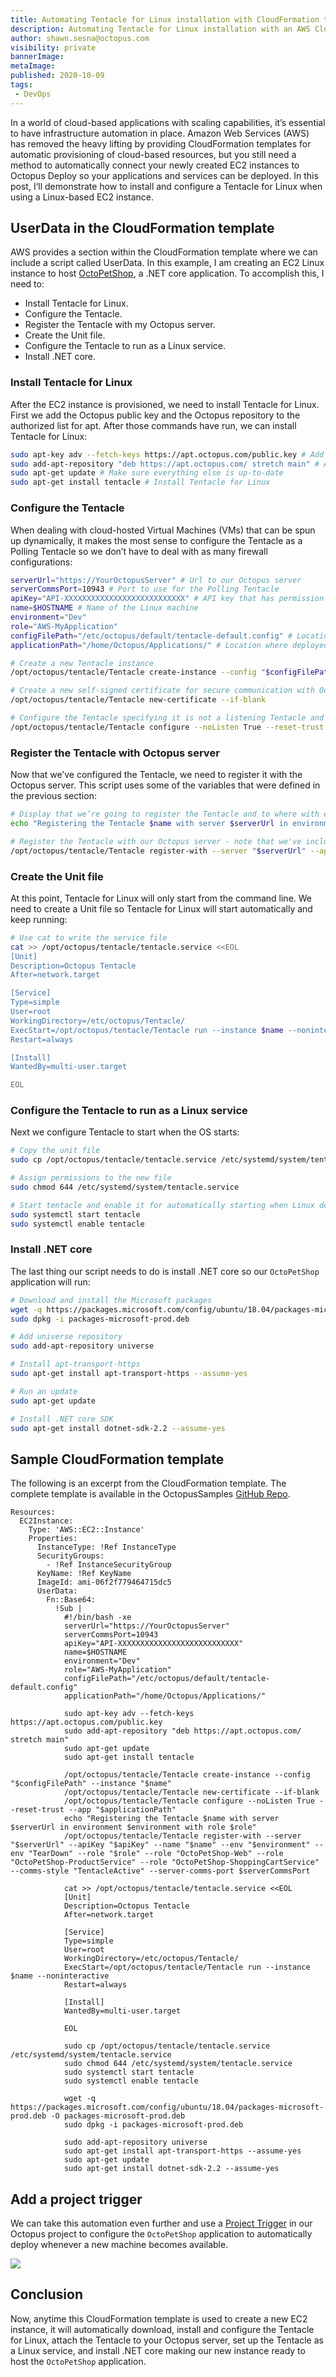 ```yaml
---
title: Automating Tentacle for Linux installation with CloudFormation templates
description: Automating Tentacle for Linux installation with an AWS CloudFormation template.
author: shawn.sesna@octopus.com
visibility: private
bannerImage: 
metaImage: 
published: 2020-10-09
tags:
 - DevOps
---
```


In a world of cloud-based applications with scaling capabilities, it’s essential to have infrastructure automation in place.  Amazon Web Services (AWS) has removed the heavy lifting by providing CloudFormation templates for automatic provisioning of cloud-based resources, but you still need a method to automatically connect your newly created EC2 instances to Octopus Deploy so your applications and services can be deployed.  In this post, I‘ll demonstrate how to install and configure a Tentacle for Linux when using a Linux-based EC2 instance.

## UserData in the CloudFormation template

AWS provides a section within the CloudFormation template where we can include a script called UserData.  In this example, I am creating an EC2 Linux instance to host [OctoPetShop](https://github.com/OctopusSamples/OctoPetShop), a .NET core application.  To accomplish this, I need to:

- Install Tentacle for Linux.
- Configure the Tentacle.
- Register the Tentacle with my Octopus server.
- Create the Unit file.
- Configure the Tentacle to run as a Linux service.
- Install .NET core.

### Install Tentacle for Linux

After the EC2 instance is provisioned, we need to install Tentacle for Linux. First we add the Octopus public key and the Octopus repository to the authorized list for apt.  After those commands have run, we can install Tentacle for Linux:

```bash
sudo apt-key adv --fetch-keys https://apt.octopus.com/public.key # Add Octopus public key to apt
sudo add-apt-repository "deb https://apt.octopus.com/ stretch main" # Add Octopus repository to apt
sudo apt-get update # Make sure everything else is up-to-date
sudo apt-get install tentacle # Install Tentacle for Linux
```

### Configure the Tentacle

When dealing with cloud-hosted Virtual Machines (VMs) that can be spun up dynamically, it makes the most sense to configure the Tentacle as a Polling Tentacle so we don’t have to deal with as many firewall configurations:

```bash
serverUrl="https://YourOctopusServer" # Url to our Octopus server
serverCommsPort=10943 # Port to use for the Polling Tentacle
apiKey="API-XXXXXXXXXXXXXXXXXXXXXXXXXXX" # API key that has permission to add machines
name=$HOSTNAME # Name of the Linux machine
environment="Dev" 
role="AWS-MyApplication"
configFilePath="/etc/octopus/default/tentacle-default.config" # Location on disk to store the configuration
applicationPath="/home/Octopus/Applications/" # Location where deployed applications will be installed to

# Create a new Tentacle instance
/opt/octopus/tentacle/Tentacle create-instance --config "$configFilePath" --instance "$name"

# Create a new self-signed certificate for secure communication with Octopus server
/opt/octopus/tentacle/Tentacle new-certificate --if-blank

# Configure the Tentacle specifying it is not a listening Tentacle and setting where deployed applications go
/opt/octopus/tentacle/Tentacle configure --noListen True --reset-trust --app "$applicationPath"
```

### Register the Tentacle with Octopus server

Now that we’ve configured the Tentacle, we need to register it with the Octopus server.  This script uses some of the variables that were defined in the previous section:

```bash
# Display that we’re going to register the Tentacle and to where with environments and roles
echo "Registering the Tentacle $name with server $serverUrl in environment $environment with role $role"

# Register the Tentacle with our Octopus server - note that we've included more environments and roles than the ones defined in variables above
/opt/octopus/tentacle/Tentacle register-with --server "$serverUrl" --apiKey "$apiKey" --name "$name" --env "$environment" --env "TearDown" --role "$role" --role "OctoPetShop-Web" --role "OctoPetShop-ProductService" --role "OctoPetShop-ShoppingCartService" --comms-style "TentacleActive" --server-comms-port $serverCommsPort
```

### Create the Unit file

At this point, Tentacle for Linux will only start from the command line.  We need to create a Unit file so Tentacle for Linux will start automatically and keep running:

```bash
# Use cat to write the service file
cat >> /opt/octopus/tentacle/tentacle.service <<EOL
[Unit]
Description=Octopus Tentacle
After=network.target

[Service]
Type=simple
User=root
WorkingDirectory=/etc/octopus/Tentacle/
ExecStart=/opt/octopus/tentacle/Tentacle run --instance $name --noninteractive
Restart=always

[Install]
WantedBy=multi-user.target

EOL
```

### Configure the Tentacle to run as a Linux service

Next we configure Tentacle to start when the OS starts:

```bash
# Copy the unit file
sudo cp /opt/octopus/tentacle/tentacle.service /etc/systemd/system/tentacle.service

# Assign permissions to the new file
sudo chmod 644 /etc/systemd/system/tentacle.service

# Start tentacle and enable it for automatically starting when Linux does
sudo systemctl start tentacle
sudo systemctl enable tentacle
```

### Install .NET core

The last thing our script needs to do is install .NET core so our `OctoPetShop` application will run:

```bash
# Download and install the Microsoft packages
wget -q https://packages.microsoft.com/config/ubuntu/18.04/packages-microsoft-prod.deb -O packages-microsoft-prod.deb
sudo dpkg -i packages-microsoft-prod.deb

# Add universe repository
sudo add-apt-repository universe

# Install apt-transport-https
sudo apt-get install apt-transport-https --assume-yes

# Run an update
sudo apt-get update

# Install .NET core SDK
sudo apt-get install dotnet-sdk-2.2 --assume-yes
```

## Sample CloudFormation template

The following is an excerpt from the CloudFormation template. The complete template is available in the OctopusSamples [GitHub Repo](https://github.com/OctopusSamples/CloudFormation-LinuxTentacle/blob/master/src/SampleCloudFormation.yaml).

```
Resources:
  EC2Instance:
    Type: 'AWS::EC2::Instance'
    Properties:
      InstanceType: !Ref InstanceType
      SecurityGroups:
        - !Ref InstanceSecurityGroup
      KeyName: !Ref KeyName
      ImageId: ami-06f2f779464715dc5
      UserData:
        Fn::Base64: 
          !Sub |
            #!/bin/bash -xe
            serverUrl="https://YourOctopusServer"
            serverCommsPort=10943
            apiKey="API-XXXXXXXXXXXXXXXXXXXXXXXXXXX"
            name=$HOSTNAME
            environment="Dev"
            role="AWS-MyApplication"
            configFilePath="/etc/octopus/default/tentacle-default.config"
            applicationPath="/home/Octopus/Applications/"

            sudo apt-key adv --fetch-keys https://apt.octopus.com/public.key
            sudo add-apt-repository "deb https://apt.octopus.com/ stretch main"
            sudo apt-get update
            sudo apt-get install tentacle

            /opt/octopus/tentacle/Tentacle create-instance --config "$configFilePath" --instance "$name"
            /opt/octopus/tentacle/Tentacle new-certificate --if-blank
            /opt/octopus/tentacle/Tentacle configure --noListen True --reset-trust --app "$applicationPath"
            echo "Registering the Tentacle $name with server $serverUrl in environment $environment with role $role"
            /opt/octopus/tentacle/Tentacle register-with --server "$serverUrl" --apiKey "$apiKey" --name "$name" --env "$environment" --env "TearDown" --role "$role" --role "OctoPetShop-Web" --role "OctoPetShop-ProductService" --role "OctoPetShop-ShoppingCartService" --comms-style "TentacleActive" --server-comms-port $serverCommsPort
            
            cat >> /opt/octopus/tentacle/tentacle.service <<EOL
            [Unit]
            Description=Octopus Tentacle
            After=network.target

            [Service]
            Type=simple
            User=root
            WorkingDirectory=/etc/octopus/Tentacle/
            ExecStart=/opt/octopus/tentacle/Tentacle run --instance $name --noninteractive
            Restart=always

            [Install]
            WantedBy=multi-user.target

            EOL
            
            sudo cp /opt/octopus/tentacle/tentacle.service /etc/systemd/system/tentacle.service
            sudo chmod 644 /etc/systemd/system/tentacle.service
            sudo systemctl start tentacle
            sudo systemctl enable tentacle
            
            wget -q https://packages.microsoft.com/config/ubuntu/18.04/packages-microsoft-prod.deb -O packages-microsoft-prod.deb
            sudo dpkg -i packages-microsoft-prod.deb
            
            sudo add-apt-repository universe
            sudo apt-get install apt-transport-https --assume-yes
            sudo apt-get update
            sudo apt-get install dotnet-sdk-2.2 --assume-yes
```

## Add a project trigger

We can take this automation even further and use a [Project Trigger](https://octopus.com/docs/deployment-process/project-triggers) in our Octopus project to configure the `OctoPetShop` application to automatically deploy whenever a new machine becomes available.

![](octopetshop-project-trigger.png)

## Conclusion 

Now, anytime this CloudFormation template is used to create a new EC2 instance, it will automatically download, install and configure the Tentacle for Linux, attach the Tentacle to your Octopus server, set up the Tentacle as a Linux service, and install .NET core making our new instance ready to host the `OctoPetShop` application.